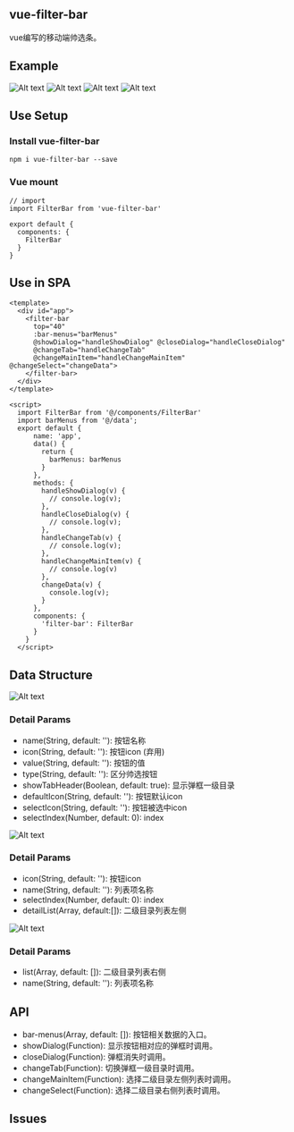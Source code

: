 ## vue-filter-bar

vue编写的移动端帅选条。

## Example

![Alt text](/demo/static/filterbar.jpeg)
![Alt text](/demo/static/filterbar1.jpeg)
![Alt text](/demo/static/filterbar2.jpeg)
![Alt text](/demo/static/filterbar3.jpeg)

## Use Setup

### Install vue-filter-bar

    npm i vue-filter-bar --save

### Vue mount

    // import
    import FilterBar from 'vue-filter-bar'

    export default {
      components: {
        FilterBar
      }
    }

## Use in SPA

    <template>
      <div id="app">
        <filter-bar 
          top="40" 
          :bar-menus="barMenus" 
          @showDialog="handleShowDialog" @closeDialog="handleCloseDialog" 
          @changeTab="handleChangeTab"
          @changeMainItem="handleChangeMainItem" @changeSelect="changeData">
        </filter-bar>
      </div>
    </template>

    <script>
      import FilterBar from '@/components/FilterBar'
      import barMenus from '@/data';
      export default {
          name: 'app',
          data() {
            return {
              barMenus: barMenus
            }
          },
          methods: {
            handleShowDialog(v) {
              // console.log(v);
            },
            handleCloseDialog(v) {
              // console.log(v);
            },
            handleChangeTab(v) {
              // console.log(v);
            },
            handleChangeMainItem(v) {
              // console.log(v)
            },
            changeData(v) {
              console.log(v);
            }
          },
          components: {
            'filter-bar': FilterBar
          }
        }
      </script>


## Data Structure

![Alt text](/demo/static/data1.jpeg)

### Detail Params

   * name(String, default: ''): 按钮名称
   * icon(String, default: ''): 按钮icon (弃用)
   * value(String, default: ''): 按钮的值
   * type(String, default: ''): 区分帅选按钮
   * showTabHeader(Boolean, default: true): 显示弹框一级目录
   * defaultIcon(String, default: ''): 按钮默认icon
   * selectIcon(String, default: ''): 按钮被选中icon
   * selectIndex(Number, default: 0): index


![Alt text](/demo/static/data2.jpeg)


### Detail Params

   * icon(String, default: ''): 按钮icon
   * name(String, default: ''): 列表项名称
   * selectIndex(Number, default: 0): index
   * detailList(Array, default:[]): 二级目录列表左侧

![Alt text](/demo/static/data3.jpeg)

### Detail Params

  * list(Array, default: []): 二级目录列表右侧
  * name(String, default: ''): 列表项名称
## API

   * bar-menus(Array, default: []): 按钮相关数据的入口。
   * showDialog(Function): 显示按钮相对应的弹框时调用。
   * closeDialog(Function): 弹框消失时调用。
   * changeTab(Function): 切换弹框一级目录时调用。
   * changeMainItem(Function): 选择二级目录左侧列表时调用。
   * changeSelect(Function): 选择二级目录右侧列表时调用。

## Issues